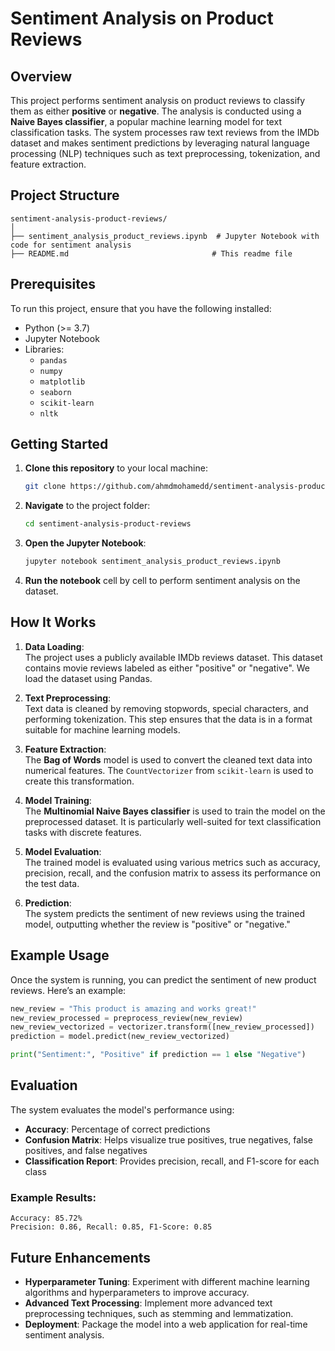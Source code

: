 # Sentiment Analysis on Product Reviews

## Overview

This project performs sentiment analysis on product reviews to classify them as either **positive** or **negative**. The analysis is conducted using a **Naive Bayes classifier**, a popular machine learning model for text classification tasks. The system processes raw text reviews from the IMDb dataset and makes sentiment predictions by leveraging natural language processing (NLP) techniques such as text preprocessing, tokenization, and feature extraction.

## Project Structure

```
sentiment-analysis-product-reviews/
│
├── sentiment_analysis_product_reviews.ipynb  # Jupyter Notebook with code for sentiment analysis
├── README.md                                # This readme file
```

## Prerequisites

To run this project, ensure that you have the following installed:

- Python (>= 3.7)
- Jupyter Notebook
- Libraries: 
  - `pandas`
  - `numpy`
  - `matplotlib`
  - `seaborn`
  - `scikit-learn`
  - `nltk`

## Getting Started

1. **Clone this repository** to your local machine:

   ```bash
   git clone https://github.com/ahmdmohamedd/sentiment-analysis-product-reviews.git
   ```

2. **Navigate** to the project folder:

   ```bash
   cd sentiment-analysis-product-reviews
   ```

3. **Open the Jupyter Notebook**:

   ```bash
   jupyter notebook sentiment_analysis_product_reviews.ipynb
   ```

4. **Run the notebook** cell by cell to perform sentiment analysis on the dataset.

## How It Works

1. **Data Loading**:  
   The project uses a publicly available IMDb reviews dataset. This dataset contains movie reviews labeled as either "positive" or "negative". We load the dataset using Pandas.

2. **Text Preprocessing**:  
   Text data is cleaned by removing stopwords, special characters, and performing tokenization. This step ensures that the data is in a format suitable for machine learning models.

3. **Feature Extraction**:  
   The **Bag of Words** model is used to convert the cleaned text data into numerical features. The `CountVectorizer` from `scikit-learn` is used to create this transformation.

4. **Model Training**:  
   The **Multinomial Naive Bayes classifier** is used to train the model on the preprocessed dataset. It is particularly well-suited for text classification tasks with discrete features.

5. **Model Evaluation**:  
   The trained model is evaluated using various metrics such as accuracy, precision, recall, and the confusion matrix to assess its performance on the test data.

6. **Prediction**:  
   The system predicts the sentiment of new reviews using the trained model, outputting whether the review is "positive" or "negative."

## Example Usage

Once the system is running, you can predict the sentiment of new product reviews. Here’s an example:

```python
new_review = "This product is amazing and works great!"
new_review_processed = preprocess_review(new_review)
new_review_vectorized = vectorizer.transform([new_review_processed])
prediction = model.predict(new_review_vectorized)

print("Sentiment:", "Positive" if prediction == 1 else "Negative")
```

## Evaluation

The system evaluates the model's performance using:

- **Accuracy**: Percentage of correct predictions
- **Confusion Matrix**: Helps visualize true positives, true negatives, false positives, and false negatives
- **Classification Report**: Provides precision, recall, and F1-score for each class

### Example Results:

```
Accuracy: 85.72%
Precision: 0.86, Recall: 0.85, F1-Score: 0.85
```

## Future Enhancements

- **Hyperparameter Tuning**: Experiment with different machine learning algorithms and hyperparameters to improve accuracy.
- **Advanced Text Processing**: Implement more advanced text preprocessing techniques, such as stemming and lemmatization.
- **Deployment**: Package the model into a web application for real-time sentiment analysis.

